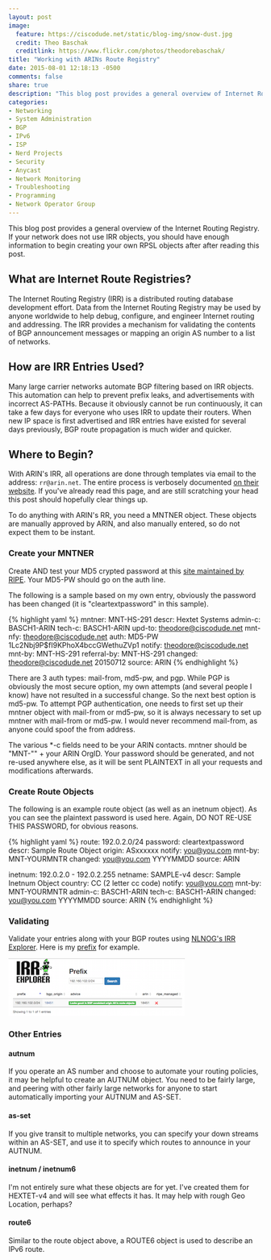 ```yaml
---
layout: post
image:
  feature: https://ciscodude.net/static/blog-img/snow-dust.jpg
  credit: Theo Baschak
  creditlink: https://www.flickr.com/photos/theodorebaschak/
title: "Working with ARINs Route Registry"
date: 2015-08-01 12:18:13 -0500
comments: false
share: true
description: "This blog post provides a general overview of Internet Routing Registries. If your network does not use IRR objects, you should have enough information to create your own after after reading this post."
categories: 
- Networking
- System Administration
- BGP
- IPv6
- ISP
- Nerd Projects
- Security
- Anycast
- Network Monitoring
- Troubleshooting
- Programming
- Network Operator Group
---
```

This blog post provides a general overview of the Internet Routing Registry. If your network does not use IRR objects, you should have enough information to begin creating your own RPSL objects after after reading this post.

## What are Internet Route Registries?
The Internet Routing Registry (IRR) is a distributed routing database development effort. Data from the Internet Routing Registry may be used by anyone worldwide to help debug, configure, and engineer Internet routing and addressing. The IRR provides a mechanism for validating the contents of BGP announcement messages or mapping an origin AS number to a list of networks.

## How are IRR Entries Used?

Many large carrier networks automate BGP filtering based on IRR objects. This automation can help to prevent prefix leaks, and advertisements with incorrect AS-PATHs. Because it obviously cannot be run continuously, it can take a few days for everyone who uses IRR to update their routers. When new IP space is first advertised and IRR entries have existed for several days previously, BGP route propagation is much wider and quicker.

## Where to Begin?

With ARIN's IRR, all operations are done through templates via email to the address: `rr@arin.net`. The entire process is verbosely documented [on their website](https://www.arin.net/resources/routing/). If you've already read this page, and are still scratching your head this post should hopefully clear things up.

To do anything with ARIN's RR, you need a MNTNER object. These objects are manually approved by ARIN, and also manually entered, so do not expect them to be instant.

### Create your MNTNER

Create AND test your MD5 crypted password at this [site maintained by RIPE](https://apps.db.ripe.net/crypt/crypt.html). Your MD5-PW should go on the auth line.

The following is a sample based on my own entry, obviously the password has been changed (it is "cleartextpassword" in this sample).

{% highlight yaml %}
mntner:    MNT-HS-291
descr:     Hextet Systems
admin-c:   BASCH1-ARIN
tech-c:    BASCH1-ARIN
upd-to:    theodore@ciscodude.net
mnt-nfy:   theodore@ciscodude.net
auth:      MD5-PW $1$Lc2Nbj9P$fI9KPhoX4bccGWethuZVp1
notify:    theodore@ciscodude.net
mnt-by:    MNT-HS-291
referral-by: MNT-HS-291
changed:   theodore@ciscodude.net 20150712
source:    ARIN
{% endhighlight %}

There are 3 auth types: mail-from, md5-pw, and pgp. While PGP is obviously the most secure option, my own attempts (and several people I know) have not resulted in a successful change. So the next best option is md5-pw. To attempt PGP authentication, one needs to first set up their mntner object with mail-from or md5-pw, so it is always necessary to set up mntner with mail-from or md5-pw. I would never recommend mail-from, as anyone could spoof the from address.

The various *-c fields need to be your ARIN contacts. mntner should be "MNT-"" + your ARIN OrgID. Your password should be generated, and not re-used anywhere else, as it will be sent PLAINTEXT in all your requests and modifications afterwards.

### Create Route Objects

The following is an example route object (as well as an inetnum object). As you can see the plaintext password is used here. Again, DO NOT RE-USE THIS PASSWORD, for obvious reasons.

{% highlight yaml %}
route:     192.0.2.0/24
password:  cleartextpassword
descr:     Sample Route Object
origin:    ASxxxxxx
notify:    you@you.com
mnt-by:    MNT-YOURMNTR
changed:   you@you.com YYYYMMDD
source:    ARIN

inetnum:   192.0.2.0 - 192.0.2.255
netname:   SAMPLE-v4
descr:     Sample Inetnum Object
country:   CC (2 letter cc code)
notify:    you@you.com
mnt-by:    MNT-YOURMNTR
admin-c:   BASCH1-ARIN
tech-c:    BASCH1-ARIN
changed:   you@you.com YYYYMMDD
source:    ARIN
{% endhighlight %}

### Validating

Validate your entries along with your BGP routes using [NLNOG's IRR Explorer](http://irrexplorer.nlnog.net/). Here is my [prefix](http://irrexplorer.nlnog.net/search/192.160.102.0/24) for example.

<a href="/static/blog-img/2015-08-irr-explorer-hextet.png"><img src="/static/blog-img/2015-08-irr-explorer-hextet-thumb.png" /></a>

### Other Entries
#### autnum

If you operate an AS number and choose to automate your routing policies, it may be helpful to create an AUTNUM object. You need to be fairly large, and peering with other fairly large networks for anyone to start automatically importing your AUTNUM and AS-SET.

#### as-set

If you give transit to multiple networks, you can specify your down streams within an AS-SET, and use it to specify which routes to announce in your AUTNUM.

#### inetnum / inetnum6

I'm not entirely sure what these objects are for yet. I've created them for HEXTET-v4 and will see what effects it has. It may help with rough Geo Location, perhaps?

#### route6

Similar to the route object above, a ROUTE6 object is used to describe an IPv6 route.
